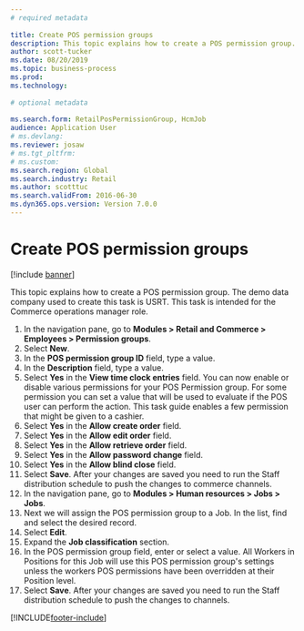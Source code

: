 ```yaml
--- 
# required metadata 
 
title: Create POS permission groups
description: This topic explains how to create a POS permission group. 
author: scott-tucker
ms.date: 08/20/2019
ms.topic: business-process 
ms.prod:  
ms.technology:  
 
# optional metadata 
 
ms.search.form: RetailPosPermissionGroup, HcmJob   
audience: Application User 
# ms.devlang:  
ms.reviewer: josaw
# ms.tgt_pltfrm:  
# ms.custom:  
ms.search.region: Global
ms.search.industry: Retail
ms.author: scotttuc
ms.search.validFrom: 2016-06-30 
ms.dyn365.ops.version: Version 7.0.0 
---
```

# Create POS permission groups

[!include [banner](../includes/banner.md)]

This topic explains how to create a POS permission group. The demo data company used to create this task is USRT. This task is intended for the Commerce operations manager role.

1. In the navigation pane, go to **Modules > Retail and Commerce > Employees > Permission groups**.
2. Select **New**.
3. In the **POS permission group ID** field, type a value.
4. In the **Description** field, type a value.
5. Select **Yes** in the **View time clock entries** field. You can now enable or disable various permissions for your POS Permission group. For some permission you can set a value that will be used to evaluate if the POS user can perform the action. This task guide enables a few permission that might be given to a cashier.  
6. Select **Yes** in the **Allow create order** field.
7. Select **Yes** in the **Allow edit order** field.
8. Select **Yes** in the **Allow retrieve order** field.
9. Select **Yes** in the **Allow password change** field.
10. Select **Yes** in the **Allow blind close** field.
11. Select **Save**. After your changes are saved you need to run the Staff distribution schedule to push the changes to commerce channels. 
12. In the navigation pane, go to **Modules > Human resources > Jobs > Jobs**.
13. Next we will assign the POS permission group to a Job. In the list, find and select the desired record.
14. Select **Edit**.
15. Expand the **Job classification** section.
16. In the POS permission group field, enter or select a value. All Workers in Positions for this Job will use this POS permission group's settings unless the workers POS permissions have been overridden at their Position level.  
17. Select **Save**. After your changes are saved you need to run the Staff distribution schedule to push the changes to channels.  



[!INCLUDE[footer-include](../../includes/footer-banner.md)]
